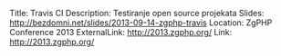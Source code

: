 Title: Travis CI
Description: Testiranje open source projekata
Slides: http://bezdomni.net/slides/2013-09-14-zgphp-travis
Location: ZgPHP Conference 2013
ExternalLink: http://2013.zgphp.org/
Link: http://2013.zgphp.org/
